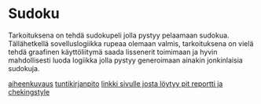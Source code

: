 # Sudoku

Tarkoituksena on tehdä sudokupeli jolla pystyy pelaamaan sudokua. Tällähetkellä sovelluslogiikka rupeaa olemaan valmis, tarkoituksena on vielä tehdä graafinen käyttöliitymä saada lissenerit toimimaan ja hyvin mahdollisesti luoda logiikka jolla pystyy generoimaan ainakin jonkinlaisia sudokuja.

[aiheenkuvaus](https://github.com/teiran/Sudoku/blob/master/dokumentaatio/Aiheenmaarittely.md)
[tuntikirjanpito](https://github.com/teiran/Sudoku/blob/master/dokumentaatio/tuntikirjanpito.md)
[linkki sivulle josta löytyy pit reportti ja chekingstyle](https://github.com/teiran/Sudoku/blob/master/dokumentaatio/testejaa.md)

